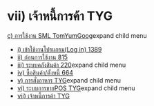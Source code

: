 # vii)    เจ้าหนี้การค้า  TYG

[c) การใช้งาน SML
TomYumGoog](http://www.smlaccount.com/manual/?page_id=3983)expand child menu

  * [i) เข้าใช้งานโปรแกรม(Log in) 1389](http://www.smlaccount.com/manual/?page_id=3987)
  * [ii) ก่อนการใช้งาน 815](http://www.smlaccount.com/manual/?page_id=3991)
  * [iii) ระบบคลังสินค้า 220](http://www.smlaccount.com/manual/?page_id=3995)expand child menu
  * [iv) ซื้อสินค้า/ตั้งหนี้ 664](http://www.smlaccount.com/manual/?page_id=4174)
  * [v) การสั่งอาหาร TYG](http://www.smlaccount.com/manual/?page_id=188)expand child menu
  * [vi) ระบบการขายPOS TYG](http://www.smlaccount.com/manual/?page_id=4044)expand child menu
  * [vii) เจ้าหนี้การค้า TYG](http://www.smlaccount.com/manual/?page_id=4232)

